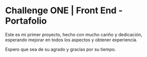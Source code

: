 # Challenge ONE | Front End -  Portafolio

Este es mi primer proyecto, hecho con mucho cariño y dedicación, esperando mejorar en todos los aspectos y obtener experiencia.

Espero que sea de su agrado y gracias por su tiempo.

